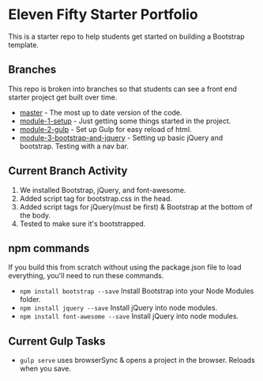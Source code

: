 # Eleven Fifty Starter Portfolio
This is a starter repo to help students get started on building a Bootstrap template. 

## Branches
This repo is broken into branches so that students can see a front end starter project get built over time. 
 
 * [master](https://github.com/ElevenfiftyAcademy/JavaScript-151-PortfolioStarter) - The most up to date version of the code.
 * [module-1-setup](https://github.com/ElevenfiftyAcademy/JavaScript-151-PortfolioStarter/tree/module-1-setup) - Just getting some things started in the project.
 * [module-2-gulp](https://github.com/ElevenfiftyAcademy/JavaScript-151-PortfolioStarter/tree/module-2-gulpsetup) - Set up Gulp for easy reload of html.
 * [module-3-bootstrap-and-jquery](https://github.com/ElevenfiftyAcademy/JavaScript-151-PortfolioStarter/tree/module-3-bootstrap-and-jquery) - Setting up basic jQuery and bootstrap. Testing with a nav bar.

## Current Branch Activity
1. We installed Bootstrap, jQuery, and font-awesome.
2. Added script tag for bootstrap.css in the head.
3. Added script tags for jQuery(must be first) & Bootstrap at the bottom of the body. 
4. Tested to make sure it's bootstrapped. 

## npm commands
If you build this from scratch without using the package.json file to load everything, you'll need to run these commands.
- `npm install bootstrap --save` Install Bootstrap into your Node Modules folder.
- `npm install jquery --save` Install jQuery into node modules.
- `npm install font-awesome --save` Install jQuery into node modules.

## Current Gulp Tasks
- `gulp serve` uses browserSync & opens a project in the browser. Reloads when you save.
